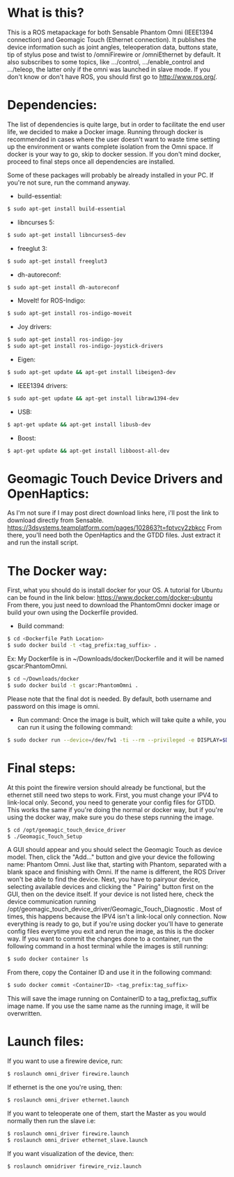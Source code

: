 # What is this?
This is a ROS metapackage for both Sensable Phantom Omni (IEEE1394 connection) 
and Geomagic Touch (Ethernet connection). It publishes the device information 
such as joint angles, teleoperation data, buttons state, tip of stylus pose and 
twist to /omniFirewire or /omniEthernet by default. It also subscribes to some
topics, like .../control, .../enable_control and .../teleop, the latter only if 
the omni was launched in slave mode. If you don't know or don't have ROS, you
should first go to http://www.ros.org/.

# Dependencies:
The list of dependencies is quite large, but in order to facilitate the end user
life, we decided to make a Docker image. Running through docker is recommended
in cases where the user doesn't want to waste time setting up the environment or
wants complete isolation from the Omni space. If docker is your way to go, skip 
to docker session. If you don't mind docker, proceed to final steps once all
dependencies are installed.

Some of these packages will probably be already installed in your PC. If you're
not sure, run the command anyway.

- build-essential:
```sh 
$ sudo apt-get install build-essential 
```

- libncurses 5:
```sh
$ sudo apt-get install libncurses5-dev
```

- freeglut 3:
```sh
$ sudo apt-get install freeglut3
```

- dh-autoreconf:
```sh
$ sudo apt-get install dh-autoreconf
```

- MoveIt! for ROS-Indigo:
```sh
$ sudo apt-get install ros-indigo-moveit
```

- Joy drivers:
```sh 
$ sudo apt-get install ros-indigo-joy 
$ sudo apt-get install ros-indigo-joystick-drivers 
```

- Eigen:
```sh 
$ sudo apt-get update && apt-get install libeigen3-dev 
```

- IEEE1394 drivers:
```sh 
$ sudo apt-get update && apt-get install libraw1394-dev
```

- USB:
```sh 
$ apt-get update && apt-get install libusb-dev 
```

- Boost:
```sh 
$ apt-get update && apt-get install libboost-all-dev 
``` 

# Geomagic Touch Device Drivers and OpenHaptics:
As I'm not sure if I may post direct download links here, i'll post the link to 
download directly from Sensable.
https://3dsystems.teamplatform.com/pages/102863?t=fptvcy2zbkcc
From there, you'll need both the OpenHaptics and the GTDD files. Just extract it
and run the install script.

# The Docker way:
First, what you should do is install docker for your OS. A tutorial for Ubuntu 
can be found in the link below:
https://www.docker.com/docker-ubuntu
From there, you just need to download the PhantomOmni docker image or build your
own using the Dockerfile provided.

- Build command:
```sh 
$ cd <Dockerfile Path Location>
$ sudo docker build -t <tag_prefix:tag_suffix> .
```
Ex: My Dockerfile is in ~/Downloads/docker/Dockerfile and it will be named 
gscar:PhantomOmni.
```sh 
$ cd ~/Downloads/docker
$ sudo docker build -t gscar:PhantomOmni .
```
Please note that the final dot is needed.
By default, both username and password on this image is omni.

- Run command:
Once the image is built, which will take quite a while, you can run it using the
following command:
```sh 
$ sudo docker run --device=/dev/fw1 -ti --rm --privileged -e DISPLAY=$DISPLAY -v /tmp/.X11-unix:/tmp/.X11-unix -ti --device=/dev/bus/usb/001/005 --net=host gscar:PhantomOmni
```
# Final steps:
At this point the firewire version should already be functional, but the 
ethernet still need two steps to work. First, you must change your IPV4 to
link-local only. 
Second, you need to generate your config files for GTDD. This 
works the same if you're doing the normal or docker way, but if you're using the 
docker way, make sure you do these steps running the image.
```sh 
$ cd /opt/geomagic_touch_device_driver
$ ./Geomagic_Touch_Setup 
```
A GUI should appear and you should select the Geomagic Touch as device model.
Then, click the "Add..." button and give your device the following name: Phantom
Omni. Just like that, starting with Phantom, separated with a blank space and 
finishing with Omni. If the name is different, the ROS Driver won't be able to 
find the device. Next, you have to pairyour device, selecting available devices
and clicking the " Pairing" button first on the GUI, then on the device itself. 
If your device is not listed here, check the device communication running 
/opt/geomagic_touch_device_driver/Geomagic_Touch_Diagnostic . Most of times, this happens because the IPV4 isn't
a link-local only connection. Now everything is ready to go, but if you're using
docker you'll have to generate config files everytime you exit and rerun the 
image, as this is the docker way. If you want to commit the changes done to a 
container, run the following command in a host terminal while the images is 
still running:
```sh 
$ sudo docker container ls 
```
From there, copy the Container ID and use it in the following command:
```sh 
$ sudo docker commit <ContainerID> <tag_prefix:tag_suffix>
```
This will save the image running on ContainerID to a tag_prefix:tag_suffix image
name. If you use the same name as the running image, it will be overwritten.

# Launch files:
If you want to use a firewire device, run:
```sh 
$ roslaunch omni_driver firewire.launch
```
If ethernet is the one you're using, then:
```sh 
$ roslaunch omni_driver ethernet.launch
```
If you want to teleoperate one of them, start the Master as you would normally
then run the slave i.e:
```sh 
$ roslaunch omni_driver firewire.launch
$ roslaunch omni_driver ethernet_slave.launch
```
If you want visualization of the device, then:
```sh 
$ roslaunch omnidriver firewire_rviz.launch
```